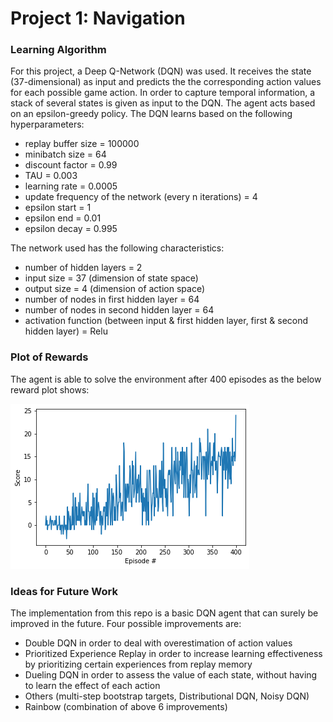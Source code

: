 # Project 1: Navigation

### Learning Algorithm
For this project, a Deep Q-Network (DQN) was used. It receives the state (37-dimensional) as input and predicts the the corresponding action values for each possible game action. In order to capture temporal information, a stack of several states is given as input to the DQN. The agent acts based on an epsilon-greedy policy. The DQN learns based on the following hyperparameters:
- replay buffer size = 100000
- minibatch size = 64
- discount factor = 0.99
- TAU = 0.003            
- learning rate = 0.0005
- update frequency of the network (every n iterations) = 4
- epsilon start = 1
- epsilon end = 0.01
- epsilon decay = 0.995

The network used has the following characteristics:
- number of hidden layers = 2
- input size = 37 (dimension of state space)
- output size = 4 (dimension of action space)
- number of nodes in first hidden layer = 64
- number of nodes in second hidden layer = 64
- activation function (between input & first hidden layer, first & second hidden layer) = Relu


### Plot of Rewards

The agent is able to solve the environment after 400 episodes as the below reward plot shows:

![Screenshot](img/bananas_train_scores_over_episodes_v2.png)


### Ideas for Future Work

The implementation from this repo is a basic DQN agent that can surely be improved in the future. Four possible improvements are:
- Double DQN in order to deal with overestimation of action values
- Prioritized Experience Replay in order to increase learning effectiveness by prioritizing certain experiences from replay memory
- Dueling DQN in order to assess the value of each state, without having to learn the effect of each action
- Others (multi-step bootstrap targets, Distributional DQN, Noisy DQN)
- Rainbow (combination of above 6 improvements)

